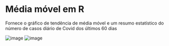 # Média móvel em R

Fornece o gráfico de tendência de média móvel e um resumo estatístico do número de casos diário de Covid dos últimos 60 dias

![image](https://user-images.githubusercontent.com/25599308/202939196-a07c4294-285f-4bb7-a0ee-ebc88d639b23.png)
![image](https://user-images.githubusercontent.com/25599308/202939425-6f24a886-a9af-427f-8def-6af2b517cc8e.png)
